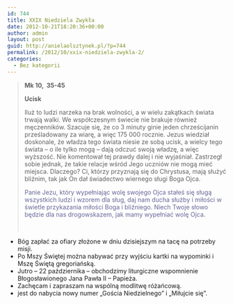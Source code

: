 ```yaml
---
id: 744
title: XXIX Niedziela Zwykła
date: 2012-10-21T18:20:36+00:00
author: admin
layout: post
guid: http://anielaolsztynek.pl/?p=744
permalink: /2012/10/xxix-niedziela-zwykla-2/
categories:
  - Bez kategorii
---
```

> **Mk 10,  35-45**
> 
> **Ucisk**
> 
> Iluż to ludzi narzeka na brak wolności, a w wielu zakątkach świata trwają walki. We współczesnym świecie nie brakuje również męczenników. Szacuje się, że co 3 minuty ginie jeden chrześcijanin prześladowany za wiarę, a więc 175 000 rocznie. Jezus wiedział doskonale, że władza tego świata niesie ze sobą ucisk, a wielcy tego świata &#8211; o ile tylko mogą &#8211; dają odczuć swoją władzę, a więc wyższość. Nie komentował tej prawdy dalej i nie wyjaśniał. Zastrzegł sobie jednak, że takie relacje wśród Jego uczniów nie mogą mieć miejsca. Dlaczego? Ci, którzy przyznają się do Chrystusa, mają służyć bliźnim, tak jak On dał świadectwo wiernego sługi Boga Ojca.
> 
> <span style="color: #666699;">Panie Jezu, który wypełniając wolę swojego Ojca stałeś się sługą wszystkich ludzi i wzorem dla sług, daj nam ducha służby i miłości w świetle przykazania miłości Boga i bliźniego. Niech Twoje słowo będzie dla nas drogowskazem, jak mamy wypełniać wolę Ojca.</span>
> 
> <span style="color: #666699;"><br /> </span>

  * Bóg zapłać za ofiary złożone w dniu dzisiejszym na tacę na potrzeby misji.
  * Po Mszy Świętej można nabywać przy wyjściu kartki na wypominki i Mszę Świętą gregoriańską.
  * Jutro &#8211; 22 października &#8211; obchodzimy liturgiczne wspomnienie Błogosławionego Jana Pawła II &#8211; Papieża.
  * Zachęcam i zapraszam na wspólną modlitwę różańcową.
  * jest do nabycia nowy numer &#8222;Gościa Niedzielnego&#8221; i &#8222;Miłujcie się&#8221;.